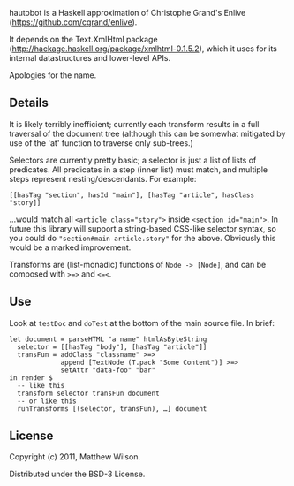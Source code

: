 hautobot is a Haskell approximation of Christophe Grand's Enlive
(<https://github.com/cgrand/enlive>).

It depends on the Text.XmlHtml package
(<http://hackage.haskell.org/package/xmlhtml-0.1.5.2>), which it uses
for its internal datastructures and lower-level APIs.

Apologies for the name.

## Details

It is likely terribly inefficient; currently each transform results in
a full traversal of the document tree (although this can be somewhat
mitigated by use of the 'at' function to traverse only sub-trees.)

Selectors are currently pretty basic; a selector is just a list of
lists of predicates. All predicates in a step (inner list) must match,
and multiple steps represent nesting/descendants. For example:

    [[hasTag "section", hasId "main"], [hasTag "article", hasClass "story]]

…would match all `<article class="story">` inside `<section id="main">`. In 
future this library will support a string-based CSS-like selector syntax, so 
you could do `"section#main article.story"` for the above. Obviously this 
would be a marked improvement.

Transforms are (list-monadic) functions of `Node -> [Node]`, and can be composed
with `>=>` and `<=<`.

## Use

Look at `testDoc` and `doTest` at the bottom of the main source file. In
brief:

    let document = parseHTML "a name" htmlAsByteString
      selector = [[hasTag "body"], [hasTag "article"]]
      transFun = addClass "classname" >=> 
                 append [TextNode (T.pack "Some Content")] >=> 
                 setAttr "data-foo" "bar"
    in render $
      -- like this
      transform selector transFun document
      -- or like this
      runTransforms [(selector, transFun), …] document

## License

Copyright (c) 2011, Matthew Wilson.

Distributed under the BSD-3 License.

